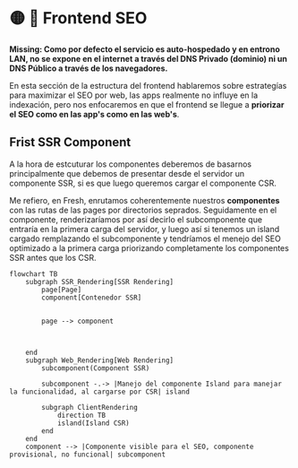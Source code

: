 
# 🟡 🔄 Frontend SEO

**Missing: Como por defecto el servicio es auto-hospedado y en entrono LAN, no se expone en el internet a través del DNS Privado (dominio) ni un DNS Público a través de los navegadores.**

En esta sección de la estructura del frontend hablaremos sobre estrategías para maximizar el SEO por web, las apps realmente no influye en la indexación, pero nos enfocaremos en que el frontend se llegue a **priorizar el SEO como en las app's como en las web's**.

## Frist SSR Component
A la hora de estcuturar los componentes deberemos de basarnos principalmente que debemos de presentar desde el servidor un componente SSR, si es que luego queremos cargar el componente CSR.

Me refiero, en Fresh, enrutamos coherentemente nuestros **componentes** con las rutas de las pages por directorios seprados. Seguidamente en el componente, renderizaríamos por así decirlo el subcomponente que entraría en la primera carga del servidor, y luego así si tenemos un island cargado remplazando el subcomponente y tendríamos el menejo del SEO optimizado a la primera carga priorizando completamente los componentes SSR antes que los CSR.

```mermaid
flowchart TB
    subgraph SSR_Rendering[SSR Rendering]
        page[Page]
        component[Contenedor SSR]
        

        page --> component
        

        
    end
    subgraph Web_Rendering[Web Rendering]
        subcomponent(Component SSR)
        
        subcomponent -.-> |Manejo del componente Island para manejar la funcionalidad, al cargarse por CSR| island

        subgraph ClientRendering
            direction TB
            island(Island CSR)
        end
    end
    component --> |Componente visible para el SEO, componente provisional, no funcional| subcomponent

```